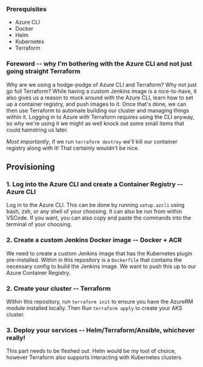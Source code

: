 ### Prerequisites
* Azure CLI
* Docker
* Helm
* Kubernetes
* Terraform

### Foreword -- why I'm bothering with the Azure CLI and not just going straight Terraform
Why are we using a hodge-podge of Azure CLI and Terraform? Why not just go full Terraform? While having a custom Jenkins image is a nice-to-have, it also gives us a reason to muck around with the Azure CLI, learn how to set up a container registry, and push images to it. Once that's done, we can then use Terraform to automate building our cluster and managing things within it. Logging in to Azure with Terraform requires using the CLI anyway, so why we're using it we might as well knock out some small items that could hamstring us later.

*Most importantly*, if we run `terraform destroy` we'll kill our container registry along with it! That certainly wouldn't be nice.

## Provisioning
### 1. Log into the Azure CLI and create a Container Registry -- Azure CLI
Log in to the Azure CLI. This can be done by running `setup.azcli` using bash, zsh, or any shell of your choosing. It can also be run from within VSCode. If you want, you can also copy and paste the commands into the terminal of your choosing.
### 2. Create a custom Jenkins Docker image -- Docker + ACR
We need to create a custom Jenkins image that has the Kubernetes plugin pre-installed. Within in this repository is a `Dockerfile` that contains the necessary config to build the Jenkins image. We want to push this up to our Azure Container Registry.
### 2. Create your cluster -- Terraform
Within this repository, run `terraform init` to ensure you have the AzureRM module installed locally. Then Run `terraform apply` to create your AKS cluster.
### 3. Deploy your services -- Helm/Terraform/Ansible, whichever really!
This part needs to be fleshed out. Helm would be my tool of choice, however Terraform also supports interacting with Kubernetes clusters.